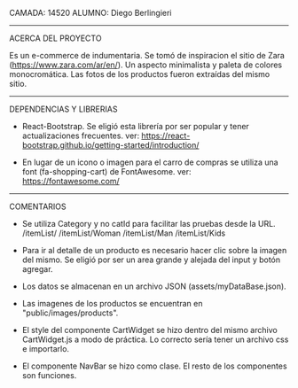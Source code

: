 
CAMADA: 14520
ALUMNO: Diego Berlingieri

--------------------------------------------------------------------------------------

ACERCA DEL PROYECTO

Es un e-commerce de indumentaria. Se tomó de inspiracion el sitio de Zara (https://www.zara.com/ar/en/). Un aspecto minimalista y paleta de colores monocromática. Las fotos de los productos fueron extraídas del mismo sitio.

--------------------------------------------------------------------------------------

DEPENDENCIAS Y LIBRERIAS

- React-Bootstrap. Se eligió esta librería por ser popular y tener actualizaciones frecuentes.
ver: https://react-bootstrap.github.io/getting-started/introduction/

- En lugar de un icono o imagen para el carro de compras se utiliza una font (fa-shopping-cart) de FontAwesome.
ver: https://fontawesome.com/

--------------------------------------------------------------------------------------

COMENTARIOS

- Se utiliza Category y no catId para facilitar las pruebas desde la URL.
/itemList/
/itemList/Woman
/itemList/Man
/itemList/Kids

- Para ir al detalle de un producto es necesario hacer clic sobre la imagen del mismo. Se eligió por ser un area grande y alejada del input y botón agregar.

- Los datos se almacenan en un archivo JSON (assets/myDataBase.json).

- Las imagenes de los productos se encuentran en "public/images/products".

- El style del componente CartWidget se hizo dentro del mismo archivo CartWidget.js a modo de práctica. Lo correcto sería tener un archivo css e importarlo.

- El componente NavBar se hizo como clase. El resto de los componentes son funciones.
